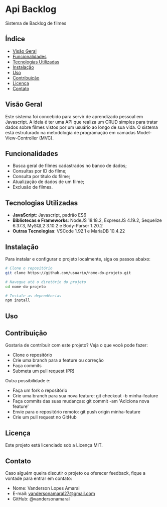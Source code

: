 # Api Backlog

Sistema de Backlog de filmes

## Índice

- [Visão Geral](#visão-geral)
- [Funcionalidades](#funcionalidades)
- [Tecnologias Utilizadas](#tecnologias-utilizadas)
- [Instalação](#instalação)
- [Uso](#uso)
- [Contribuição](#contribuição)
- [Licença](#licença)
- [Contato](#contato)

## Visão Geral

Este sistema foi concebido para servir de aprendizado pessoal em Javascript. A ideia é ter uma API que realiza um CRUD simples para tratar dados sobre filmes vistos por um usuário ao longo de sua vida. O sistema está estruturado na metodologia de programação em camadas Model-View-Controller (MVC).

## Funcionalidades

- Busca geral de filmes cadastrados no banco de dados;
- Consultas por ID do filme;
- Consulta por título do filme;
- Atualização de dados de um filme;
- Exclusão de filmes.

## Tecnologias Utilizadas

- **JavaScript**: Javascript, padrão ES6
- **Bibliotecas e Frameworks**: NodeJS 18.18.2, ExpressJS 4.19.2, Sequelize 6.37.3, MySQL2 3.10.2 e Body-Parser 1.20.2
- **Outras Tecnologias**: VSCode 1.92.1 e MariaDB 10.4.22

## Instalação

Para instalar e configurar o projeto localmente, siga os passos abaixo:

```bash
# Clone o repositório
git clone https://github.com/usuario/nome-do-projeto.git
```

```bash
# Navegue até o diretório do projeto
cd nome-do-projeto
```

```bash
# Instale as dependências
npm install
```

## Uso

## Contribuição

Gostaria de contribuir com este projeto? Veja o que você pode fazer:

- Clone o repositório
- Crie uma branch para a feature ou correção
- Faça commits
- Submeta um pull request (PR)

Outra possibilidade é:

- Faça um fork o repositório
- Crie uma branch para sua nova feature: git checkout -b minha-feature
- Faça commits das suas mudanças: git commit -am 'Adiciona nova feature'
- Envie para o repositório remoto: git push origin minha-feature
- Crie um pull request no GitHub

## Licença

Este projeto está licenciado sob a Licença MIT.

## Contato

Caso alguém queira discutir o projeto ou oferecer feedback, fique a vontade para entrar em contato:

- Nome: Vanderson Lopes Amaral
- E-mail: vandersonamaral27@gmail.com
- GitHub: @vandersonamaral
